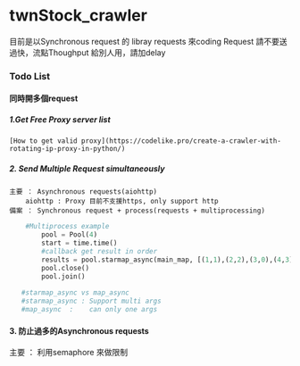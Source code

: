 # twnStock_crawler
目前是以Synchronous request 的 libray requests 來coding
Request 請不要送過快，流點Thoughput 給別人用，請加delay


### Todo List
#### 同時開多個request
##### 1.Get Free Proxy server list
    [How to get valid proxy](https://codelike.pro/create-a-crawler-with-rotating-ip-proxy-in-python/) 

    
##### 2. Send Multiple Request simultaneously  
```
主要 ： Asynchronous requests(aiohttp)
    aiohttp : Proxy 目前不支援https, only support http
備案 ： Synchronous request + process(requests + multiprocessing) 
```
```python
    #Multiprocess example
        pool = Pool(4)
        start = time.time()
        #callback get result in order
        results = pool.starmap_async(main_map, [(1,1),(2,2),(3,0),(4,3),(5,3),(6,5),(7,1),(8,0)],callback=show)
        pool.close()
        pool.join()
        
   #starmap_async vs map_async
   #starmap_async : Support multi args
   #map_async  :    can only one args
```   

#### 3. 防止過多的Asynchronous requests
主要 ： 利用semaphore 來做限制


    
   
